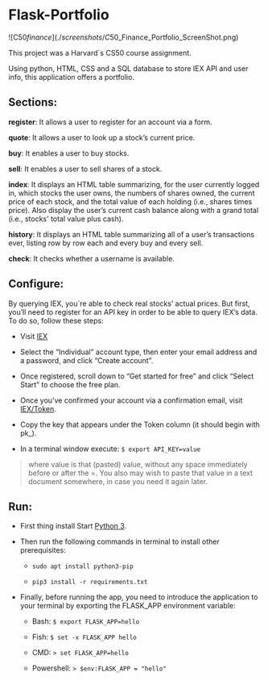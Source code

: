 # Flask-Portfolio

![C$50 finance](./screenshots/C$50_Finance_Portfolio_ScreenShot.png)

This project was a Harvard`s CS50 course assignment.

Using python, HTML, CSS and a SQL database to store IEX API and user info, this application offers a portfolio.

## Sections:
**register**: It allows a user to register for an account via a form.

**quote**: It allows a user to look up a stock’s current price.

**buy**: It enables a user to buy stocks.

**sell**: It enables a user to sell shares of a stock.

**index**: It displays an HTML table summarizing, for the user currently logged in, which stocks the user owns, the numbers of shares owned, the current price of each stock, and the total value of each holding (i.e., shares times price). Also display the user’s current cash balance along with a grand total (i.e., stocks' total value plus cash).

**history**: It displays an HTML table summarizing all of a user’s transactions ever, listing row by row each and every buy and every sell.

**check**: It checks whether a username is available.

## Configure:
By querying IEX, you`re able to check real stocks’ actual prices. But first, you’ll need to register for an API key in order to be able to query IEX’s data. To do so, follow these steps:

  - Visit [IEX](iexcloud.io/cloud-login#/register/.)
  
  - Select the “Individual” account type, then enter your email address and a password, and click “Create account”.
  
  - Once registered, scroll down to “Get started for free” and click “Select Start” to choose the free plan.
  
  - Once you’ve confirmed your account via a confirmation email, visit [IEX/Token](https://iexcloud.io/console/tokens).
  
  - Copy the key that appears under the Token column (it should begin with pk_).
  
  - In a terminal window execute: `$ export API_KEY=value`

> where value is that (pasted) value, without any space immediately before or after the =. You also may wish to paste that value in a text document somewhere, in case you need it again later.

## Run:
- First thing install Start [Python 3](https://www.python.org/downloads/).

- Then run the following commands in terminal to install other prerequisites:
  
  - `sudo apt install python3-pip`
  
  - `pip3 install -r requirements.txt`

- Finally, before running the app, you need to introduce the application to your terminal by exporting the FLASK_APP environment variable:
  
  - Bash: `$ export FLASK_APP=hello`
  
  - Fish: `$ set -x FLASK_APP hello`
  
  - CMD: `> set FLASK_APP=hello`
  
  - Powershell: `> $env:FLASK_APP = "hello"`
